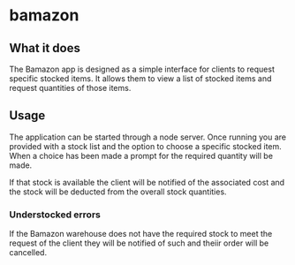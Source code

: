 # bamazon

## What it does
The Bamazon app is designed as a simple interface for clients to request specific stocked items.
It allows them to view a list of stocked items and request quantities of those items.

## Usage
The application can be started through a node server.
Once running you are provided with a stock list and the option to choose a specific stocked item. 
When a choice has been made a prompt for the required quantity will be made. 

If that stock is available the client will be notified of the associated cost and the stock will be deducted from the overall stock quantities. 

### Understocked errors
If the Bamazon warehouse does not have the required stock to meet the request of the client they will be notified of such and theiir order will be cancelled. 